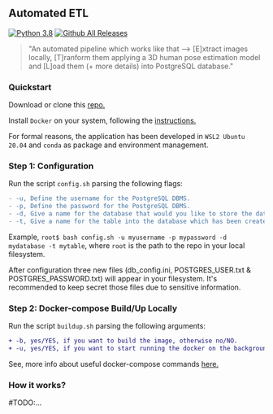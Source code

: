 ## Automated ETL

[![Python 3.8](https://img.shields.io/badge/python-3.8-blue.svg)](https://www.python.org/downloads/release/python-380/)
[![Github All Releases](https://img.shields.io/github/downloads/pan-efs/AutomatedETL_3DHPE/total.svg)]()

> "An automated pipeline which works like that --> [E]xtract images locally, [T]ranform them applying a 3D human pose estimation model and [L]oad them (+ more details) into PostgreSQL database."

### Quickstart
Download or clone this [repo.](https://github.com/pan-efs/AutomatedETL_3DHPE)

Install `Docker` on your system, following the [instructions.](https://docs.docker.com/get-docker/)

For formal reasons, the application has been developed in `WSL2 Ubuntu 20.04` and `conda` as package and environment management.

### Step 1: Configuration
Run the script `config.sh` parsing the following flags:

```diff
- -u, Define the username for the PostgreSQL DBMS.
- -p, Define the password for the PostgreSQL DBMS.
- -d, Give a name for the database that would you like to store the data.
- -t, Give a name for the table into the database which has been created using the above flag. 
```

Example, `root$ bash config.sh -u myusername -p mypassword -d mydatabase -t mytable`, where `root` is the path to the repo in your local filesystem.

After configuration three new files (db_config.ini, POSTGRES_USER.txt & POSTGRES_PASSWORD.txt) will appear in your filesystem. It's recommended to keep secret those files due to sensitive information. 

### Step 2: Docker-compose Build/Up Locally
Run the script `buildup.sh` parsing the following arguments:

```diff
+ -b, yes/YES, if you want to build the image, otherwise no/NO.
+ -u, yes/YES, if you want to start running the docker on the background after building, otherwise no/NO.
```

See, more info about useful docker-compose commands [here.](https://github.com/pan-efs/AutomatedETL_3DHPE/tree/master/info)

### How it works?
#TODO:...